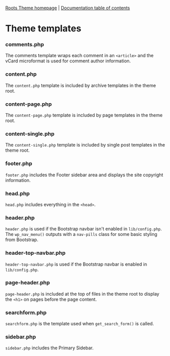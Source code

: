 [Roots Theme homepage](http://www.rootstheme.com/) | [Documentation
table of contents](README.md)

# Theme templates

### comments.php

The comments template wraps each comment in an `<article>` and the vCard microformat is used for comment author information. 

### content.php

The `content.php` template is included by archive templates in the theme root.

### content-page.php

The `content-page.php` template is included by page templates in the theme root.

### content-single.php

The `content-single.php` template is included by single post templates in the theme root.

### footer.php

`footer.php` includes the Footer sidebar area and displays the site copyright information.

### head.php

`head.php` includes everything in the `<head>`.

### header.php

`header.php` is used if the Bootstrap navbar isn't enabled in `lib/config.php`. The `wp_nav_menu()` outputs with a `nav-pills` class for some basic styling from Bootstrap.

### header-top-navbar.php

`header-top-navbar.php` is used if the Bootstrap navbar is enabled in `lib/config.php`.

### page-header.php

`page-header.php` is included at the top of files in the theme root to display the `<h1>` on pages before the page content.

### searchform.php

`searchform.php` is the template used when `get_search_form()` is called.

### sidebar.php

`sidebar.php` includes the Primary Sidebar.